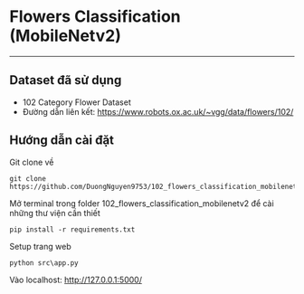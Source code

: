 # Flowers Classification (MobileNetv2)
---
## Dataset đã sử dụng
- 102 Category Flower Dataset
- Đường dẫn liên kết: https://www.robots.ox.ac.uk/~vgg/data/flowers/102/
## Hướng dẫn cài đặt
Git clone về
```
git clone https://github.com/DuongNguyen9753/102_flowers_classification_mobilenetv2
```
Mở terminal trong folder 102_flowers_classification_mobilenetv2 để cài những thư viện cần thiết
```
pip install -r requirements.txt
```
Setup trang web
```
python src\app.py
```
Vào localhost: http://127.0.0.1:5000/
